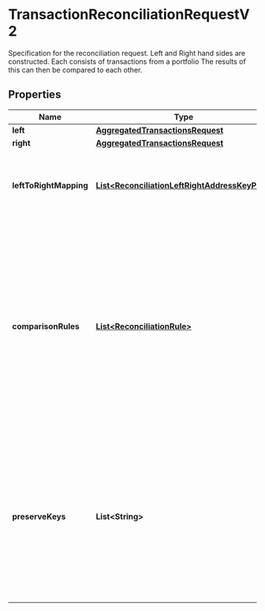 

# TransactionReconciliationRequestV2

Specification for the reconciliation request. Left and Right hand sides are constructed. Each consists of transactions from a portfolio  The results of this can then be compared to each other.

## Properties

| Name | Type | Description | Notes |
|------------ | ------------- | ------------- | -------------|
|**left** | [**AggregatedTransactionsRequest**](AggregatedTransactionsRequest.md) |  |  |
|**right** | [**AggregatedTransactionsRequest**](AggregatedTransactionsRequest.md) |  |  |
|**leftToRightMapping** | [**List&lt;ReconciliationLeftRightAddressKeyPair&gt;**](ReconciliationLeftRightAddressKeyPair.md) | The mapping from property keys requested by left aggregation to property keys on right hand side |  [optional] |
|**comparisonRules** | [**List&lt;ReconciliationRule&gt;**](ReconciliationRule.md) | The set of rules to be used in comparing values. These are the rules that determine what constitutes a match.  The simplest is obviously an exact one-for-one comparison, but tolerances on numerical or date time values and  case-insensitive string comparison are supported amongst other types. |  [optional] |
|**preserveKeys** | **List&lt;String&gt;** | List of keys to preserve (from rhs) in the diff. Used in conjunction with filtering/grouping.  If two values are equal, for a given key then the value is elided from the results. Setting it here  will preserve it (takes the values from the RHS and puts it into the line by line results). |  [optional] |



